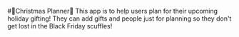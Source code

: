 #🎄Christmas Planner🎄
This app is to help users plan for their upcoming holiday gifting! They can add gifts and people just for planning so they don't get lost in the Black Friday scuffles!
